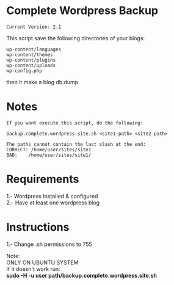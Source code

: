 # Complete Wordpress Backup

    Current Version: 2.1

This script save the following directories of your blogs:

    wp-content/languages
    wp-content/themes
    wp-content/plugins
    wp-content/uploads
    wp-config.php
    
then it make a blog db dump

# Notes

    If you want execute this script, do the following:
    
    backup.complete.wordpress.site.sh <site1-path> <site2-path>
    
    The paths cannot contain the last slash at the end:
    CORRECT: /home/user/sites/site1
    BAD:    /home/user/sites/site1/

# Requirements

1.- Wordpress Installed & configured <br>
2.- Have at least one wordpress blog <br>

# Instructions

1.- Change .sh permissions to 755 <br>

Note: <br>
ONLY ON UBUNTU SYSTEM <br>
If it doesn't work run: <br>
<b>sudo -H -u user path/backup.complete.wordpress.site.sh</b>